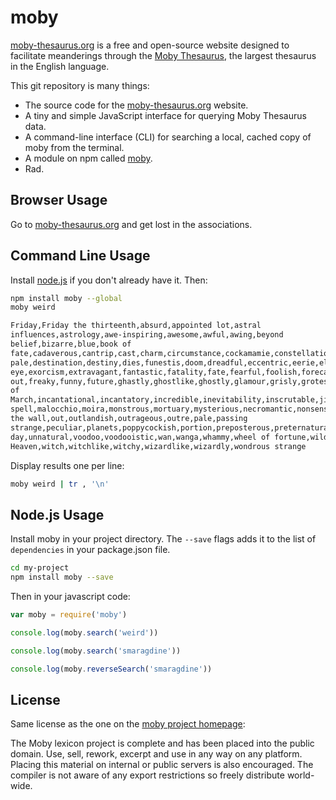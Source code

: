 # moby

[moby-thesaurus.org](http://moby-thesaurus.org) is a free and
open-source website designed to facilitate meanderings through the [Moby
Thesaurus](http://en.wikipedia.org/wiki/Moby_Project#Thesaurus), the largest
thesaurus in the English language.

This git repository is many things:

- The source code for the [moby-thesaurus.org](http://moby-thesaurus.org/) website.
- A tiny and simple JavaScript interface for querying Moby Thesaurus data.
- A command-line interface (CLI) for searching a local, cached copy of moby from the terminal.
- A module on npm called [moby](https://www.npmjs.org/package/moby).
- Rad.

## Browser Usage

Go to [moby-thesaurus.org](http://moby-thesaurus.org/) and get lost in the associations.

## Command Line Usage

Install [node.js](http://nodejs.org/) if you don't already have it. Then:

```sh
npm install moby --global
moby weird

Friday,Friday the thirteenth,absurd,appointed lot,astral
influences,astrology,awe-inspiring,awesome,awful,awing,beyond
belief,bizarre,blue,book of
fate,cadaverous,cantrip,cast,charm,circumstance,cockamamie,constellation,corpselike,crazy,creepy,cup,curious,curse,deadly,deathlike,deathly,deathly
pale,destination,destiny,dies,funestis,doom,dreadful,eccentric,eerie,eldritch,end,evil
eye,exorcism,extravagant,fantastic,fatality,fate,fearful,foolish,forecast,foredoom,foretelling,fortune,freaked
out,freaky,funny,future,ghastly,ghostlike,ghostly,glamour,grisly,grotesque,gruesome,haggard,haunting,hex,high-flown,hoodoo,horrific,ides
of
March,incantational,incantatory,incredible,inevitability,inscrutable,jinx,kismet,kooky,laughable,livid,lot,ludicrous,lurid,macabre,magian,magic,magic
spell,malocchio,moira,monstrous,mortuary,mysterious,necromantic,nonsensical,numinous,odd,oddball,off,off
the wall,out,outlandish,outrageous,outre,pale,passing
strange,peculiar,planets,poppycockish,portion,preposterous,preternatural,prevision,prognosis,prognostication,prophecy,quaint,queer,ridiculous,shaman,shamanic,shamanist,shamanistic,singular,sorcerous,spell,spookish,spooky,stars,strange,supernal,supernatural,talismanic,thaumaturgic,uncanny,unco,uncolike,uncouth,unearthly,unlucky
day,unnatural,voodoo,voodooistic,wan,wanga,whammy,wheel of fortune,wild,will of
Heaven,witch,witchlike,witchy,wizardlike,wizardly,wondrous strange
```

Display results one per line:

```sh
moby weird | tr , '\n'
```

## Node.js Usage

Install moby in your project directory. The `--save` flags adds it to the list of
`dependencies` in your package.json file.

```sh
cd my-project
npm install moby --save
```

Then in your javascript code:

```js
var moby = require('moby')

console.log(moby.search('weird'))

console.log(moby.search('smaragdine'))

console.log(moby.reverseSearch('smaragdine'))
```

## License

Same license as the one on the [moby project homepage](http://icon.shef.ac.uk/Moby/):

The Moby lexicon project is complete and has been placed into the public domain.
Use, sell, rework, excerpt and use in any way on any platform. Placing this
material on internal or public servers is also encouraged. The compiler is not
aware of any export restrictions so freely distribute world-wide.
